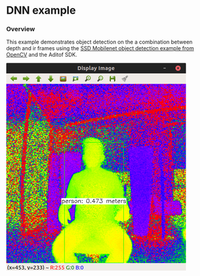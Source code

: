 # DNN example

### Overview
This example demonstrates object detection on the a combination between depth and ir frames using the [SSD Mobilenet object detection example from OpenCV](https://github.com/opencv/opencv/blob/3.4.0/samples/dnn/ssd_mobilenet_object_detection.cpp) and the Aditof SDK.

![Display Image](https://github.com/analogdevicesinc/aditof_sdk/blob/master/doc/img/dnn.png)
